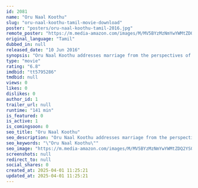 ```yaml
---
id: 2081
name: "Oru Naal Koothu"
slug: "oru-naal-koothu-tamil-movie-download"
poster: "posters/oru-naal-koothu-tamil-2016.jpg"
remote_poster: "https://m.media-amazon.com/images/M/MV5BYzMzNmYwYWMtZDQ2YS00OWRlLWI2MTYtNjliNGQxMjhhM2NlXkEyXkFqcGc@._V1_SX300.jpg"
original_language: "Tamil"
dubbed_in: null
released_date: "10 Jun 2016"
synopsis: "Oru Naal Koothu addresses marriage from the perspectives of different people. The story is based on the experiences of the director and focusses on issues related to a wedding."
type: "movie"
rating: "6.8"
imdbid: "tt5795286"
tmdbid: null
views: 0
likes: 0
dislikes: 0
author_id: 1
trailer_url: null
runtime: "141 min"
is_featured: 0
is_active: 1
is_comingsoon: 0
seo_title: "Oru Naal Koothu"
seo_description: "Oru Naal Koothu addresses marriage from the perspectives of different people. The story is based on the experiences of the director and focusses on issues related to a wedding."
seo_keywords: "\"Oru Naal Koothu\""
seo_image: "https://m.media-amazon.com/images/M/MV5BYzMzNmYwYWMtZDQ2YS00OWRlLWI2MTYtNjliNGQxMjhhM2NlXkEyXkFqcGc@._V1_SX300.jpg"
screenshots: null
redirect_to: null
social_shares: 0
created_at: 2025-04-01 11:25:21
updated_at: 2025-04-01 11:25:21
---
```


